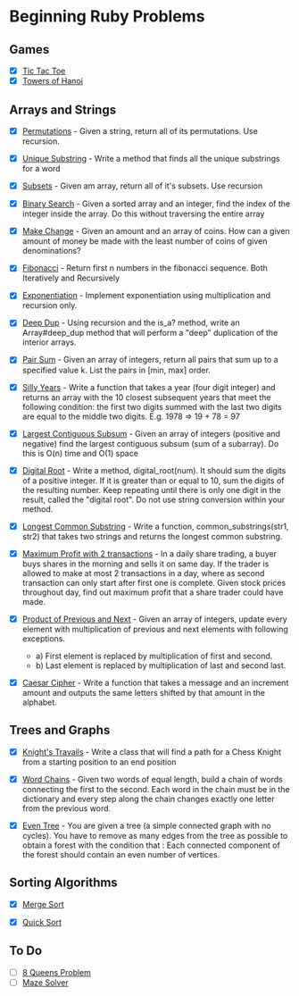 # Beginning Ruby Problems

## Games

- [x] [Tic Tac Toe](lib/TicTacToe.rb)
- [x] [Towers of Hanoi](lib/towerHanoi.rb)

## Arrays and Strings

- [x] [Permutations](lib/permutations.rb) - Given a string, return all of its permutations. Use recursion.

- [x] [Unique Substring](lib/uniq_subs.rb) - Write a method that finds all the unique substrings for a word

- [x] [Subsets](lib/subsets.rb) - Given am array, return all of it's subsets. Use recursion

- [x] [Binary Search](lib/binary_search.rb) - Given a sorted array and an integer, find the index of the integer inside the array. Do this without traversing the entire array

- [x] [Make Change](lib/make_change.rb) - Given an amount and an array of coins. How can a given amount of money be made with the least number of coins of given denominations?

- [x] [Fibonacci](lib/fibonacci.rb) - Return first n numbers in the fibonacci sequence. Both Iteratively and Recursively

- [x] [Exponentiation](lib/exponentiation.rb) - Implement exponentiation using multiplication and recursion only.

- [x] [Deep Dup](lib/deep_dup.rb) - Using recursion and the is_a? method, write an Array#deep_dup method that will perform a "deep" duplication of the interior arrays.

- [x] [Pair Sum](lib/pair_sum.rb) - Given an array of integers, return all pairs that sum up to a specified value k. List the pairs in [min, max] order.

- [x] [Silly Years](lib/silly_years.rb) - Write a function that takes a year (four digit integer) and returns an
array with the 10 closest subsequent years that meet the following
condition: the first two digits summed with the last two digits are
equal to the middle two digits. E.g. 1978 => 19 + 78 = 97

- [x] [Largest Contiguous Subsum](lib/largest_contiguous_subsum.rb) - Given an array of integers (positive and negative) find the largest contiguous subsum (sum of a subarray). Do this is O(n) time and O(1) space

- [x] [Digital Root](lib/digital_root.rb) - Write a method, digital_root(num). It should sum the digits of a positive integer. If it is greater than or equal to 10, sum the digits of the resulting number. Keep repeating until there is only one digit in the result, called the "digital root". Do not use string conversion within your method.

- [x] [Longest Common Substring](lib/longest_common_substring.rb) - Write a function, common_substrings(str1, str2) that takes two strings and returns the longest common substring.

- [x] [Maximum Profit with 2 transactions](lib/maximum_profit.rb) - In a daily share trading, a buyer buys shares in the morning and sells it on same day. If the trader is allowed to make at most 2 transactions in a day,
where as second transaction can only start after first one is complete. Given stock prices throughout day, find out maximum profit that a share trader could have made.

- [x] [Product of Previous and Next](lib/product_prev_next.rb) - Given an array of integers, update every element with multiplication of previous and next elements with following exceptions.
    - a) First element is replaced by multiplication of first and second.
    - b) Last element is replaced by multiplication of last and second last.

- [x] [Caesar Cipher](lib/caesar_ciphar.rb) - Write a function that takes a message and an increment amount and outputs the same letters shifted by that amount in the alphabet.

## Trees and Graphs

- [x] [Knight's Travails](lib/knight_path_finder.rb) - Write a class that will find a path for a Chess Knight from a starting position to an end position

- [x] [Word Chains](lib/word_chainer.rb) - Given two words of equal length, build a chain of words connecting the first to the second. Each word in the chain must be in the dictionary and every step along the chain changes exactly one letter from the previous word.

- [x] [Even Tree](lib/even_tree.rb) - You are given a tree (a simple connected graph with no cycles). You have to remove as many edges from the tree as possible to obtain a forest with the condition that : Each connected component of the forest should contain an even number of vertices.

## Sorting Algorithms

- [x] [Merge Sort](lib/merge_sort.rb)

- [x] [Quick Sort](lib/quicksort.rb)

## To Do

- [ ] [8 Queens Problem]()
- [ ] [Maze Solver]()
